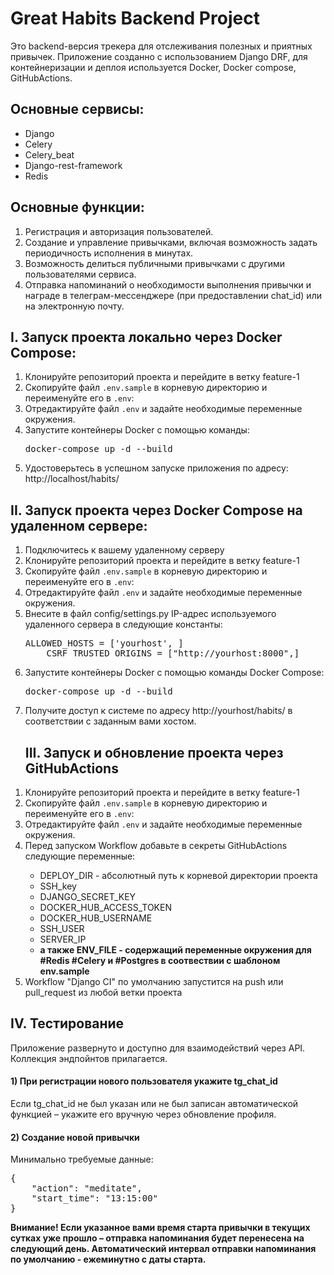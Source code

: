<h1>Great Habits Backend Project</h1>
<p>Это backend-версия трекера для отслеживания полезных и приятных привычек. Приложение созданно с использованием Django DRF, для контейнеризации и деплоя используется Docker, Docker compose, GitHubActions.

<h2>Основные сервисы:</h2>
<ul>
  <li>Django</li>
  <li>Celery</li>
  <li>Celery_beat</li>
  <li>Django-rest-framework</li>
  <li>Redis</li>
</ul>

<h2>Основные функции:</h2>
<ol>
  <li>Регистрация и авторизация пользователей.</li>
  <li>Создание и управление привычками, включая возможность задать периодичность исполнения в минутах.</li>
  <li>Возможность делиться публичными привычками с другими пользователями сервиса. </li>
  <li>Отправка напоминаний о необходимости выполнения привычки и награде в телеграм-мессенджере (при предоставлении chat_id) или на электронную почту.</li>
</ol>

<h2>I. Запуск проекта локально через Docker Compose:</h2>
<ol>
  <li>Клонируйте репозиторий проекта и перейдите в ветку feature-1</li>
  <li>Скопируйте файл <code>.env.sample</code> в корневую директорию и переименуйте его в <code>.env</code>:</li>
  <li>Отредактируйте файл <code>.env</code> и задайте необходимые переменные окружения.</li>
  <li>Запустите контейнеры Docker с помощью команды:
    <pre>docker-compose up -d --build</pre>
  </li>
  <li>Удостоверьтесь в успешном запуске приложения по адресу: http://localhost/habits/</li>
</ol>

  <h2>II. Запуск проекта через Docker Compose на удаленном серверe:</h2>
<ol>
  <li>Подключитесь к вашему удаленному серверу</li>
  <li>Клонируйте репозиторий проекта и перейдите в ветку feature-1</li>
  <li>Скопируйте файл <code>.env.sample</code> в корневую директорию и переименуйте его в <code>.env</code>:</li>
  <li>Отредактируйте файл <code>.env</code> и задайте необходимые переменные окружения.</li>
  <li>Внесите в файл config/settings.py IP-адрес используемого удаленного сервера в следующие константы:</li>
  <pre>ALLOWED_HOSTS = ['yourhost', ] 
    CSRF_TRUSTED_ORIGINS = ["http://yourhost:8000",]</pre>
  <li>Запустите контейнеры Docker с помощью команды Docker Compose:
    <pre>docker-compose up -d --build</pre>
  </li>
  <li>Получите доступ к системе по адресу http://yourhost/habits/ в соответствии с заданным вами хостом.</li>
</ol>

  <ol><h2>III. Запуск и обновление проекта через GitHubActions</h2>
  <li>Клонируйте репозиторий проекта и перейдите в ветку feature-1</li>
  <li>Скопируйте файл <code>.env.sample</code> в корневую директорию и переименуйте его в <code>.env</code>:</li>
  <li>Отредактируйте файл <code>.env</code> и задайте необходимые переменные окружения.</li>
  <li>Перед запуском Workflow добавьте в секреты GitHubActions следующие переменные:</li> 
  <ul>
    <li>DEPLOY_DIR - абсолютный путь к корневой директории проекта</li>
    <li>SSH_key</li> 
    <li>DJANGO_SECRET_KEY</li> 
    <li>DOCKER_HUB_ACCESS_TOKEN</li> 
    <li>DOCKER_HUB_USERNAME</li>
    <li>SSH_USER</li>
    <li>SERVER_IP</li>
    <li><b>а также ENV_FILE - содержащий переменные окружения для #Redis #Celery и #Postgres в соотвествии с шаблоном env.sample</b></li></ul>
  <li>Workflow "Django CI" по умолчанию запустится на push или pull_request из любой ветки проекта</li></ol>
    
<h2>IV. Тестирование</h2>
  <p>Приложение развернуто и доступно для взаимодействий через API. Коллекция эндпойнтов прилагается. </p>
  <h4>1) При регистрации нового пользователя укажите tg_chat_id</h4>
<p></p>Если tg_chat_id не был указан или не был записан автоматической функцией – укажите его вручную через обновление профиля.</p>

<h4>2) Создание новой привычки</h4>
<p>Минимально требуемые данные:</p>
<pre>
{
    "action": "meditate",
    "start_time": "13:15:00"
}
</pre>
<b>Внимание! Если указанное вами время старта привычки в текущих сутках уже прошло – отправка напоминания будет перенесена на следующий день. 
Автоматический интервал отправки напоминания по умолчанию - ежеминутно с даты старта.</b>
